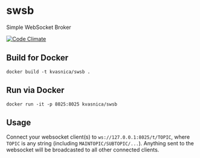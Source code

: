 # swsb
Simple WebSocket Broker

[![Code Climate](https://codeclimate.com/github/kvasnica/swsb/badges/gpa.svg)](https://codeclimate.com/github/kvasnica/swsb)

## Build for Docker
```
docker build -t kvasnica/swsb .
```

## Run via Docker
```
docker run -it -p 8025:8025 kvasnica/swsb
```

## Usage

Connect your websocket client(s) to `ws://127.0.0.1:8025/t/TOPIC`, where `TOPIC` is any string (including `MAINTOPIC/SUBTOPIC/...`). Anything sent to the websocket will be broadcasted to all other connected clients.
